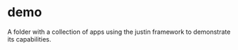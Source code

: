 # demo

A folder with a collection of apps using the justin framework to demonstrate its capabilities.